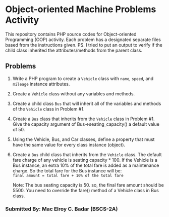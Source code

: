 # Object-oriented Machine Problems Activity

This repository contains PHP source codes for Object-oriented Programming (OOP) activity. Each problem has a designated separate files based from the instructions given.
PS. I tried to put an output to verify if the child class inherited the attributes/methods from the parent class.

## Problems

1. Write a PHP program to create a `Vehicle` class with `name`, `speed`, and `mileage` instance attributes.

2. Create a `Vehicle` class without any variables and methods.

3. Create a child class `Bus` that will inherit all of the variables and methods of the `Vehicle` class in Problem #1.

4. Create a `Bus` class that inherits from the `Vehicle` class in Problem #1. Give the capacity argument of Bus->seating_capacity() a default value of 50.

5. Using the Vehicle, Bus, and Car classes, define a property that must have the same value for every class instance (object).

6. Create a `Bus` child class that inherits from the `Vehicle` class. The default fare charge of any vehicle is seating capacity * 100. If the Vehicle is a Bus instance, an extra 10% of the total fare is added as a maintenance charge. So the total fare for the Bus instance will be:  
   `final amount = total fare + 10% of the total fare`

   Note: The bus seating capacity is 50. so, the final fare amount should be 5500. 
   You need to override the fare() method of a Vehicle class in Bus class.

### Submitted By: Mac Elroy C. Badar (BSCS-2A)
